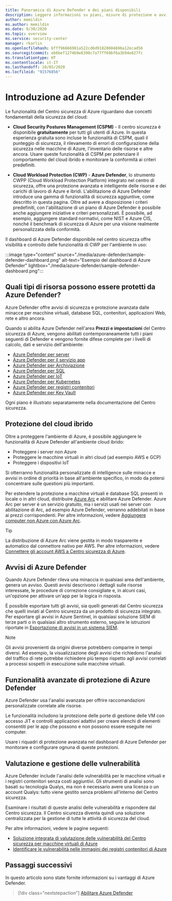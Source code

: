 ```yaml
---
title: Panoramica di Azure Defender e dei piani disponibili
description: Leggere informazioni su piani, misure di protezione e avvisi di Azure Defender. Abilitare quindi Azure Defender nelle sottoscrizioni per una maggiore sicurezza.
author: memildin
ms.author: memildin
ms.date: 9/30/2020
ms.topic: overview
ms.service: security-center
manager: rkarlin
ms.openlocfilehash: bfff96666981a522cd6d91828604696a12ecad56
ms.sourcegitcommit: eb6bef1274b9e6390c7a77ff69bf6a3b94e827fc
ms.translationtype: HT
ms.contentlocale: it-IT
ms.lasthandoff: 10/05/2020
ms.locfileid: "91576856"
---
```

# <a name="introduction-to-azure-defender"></a>Introduzione ad Azure Defender

Le funzionalità del Centro sicurezza di Azure riguardano due concetti fondamentali della sicurezza del cloud:

- **Cloud Security Postures Management (CSPM)** - Il centro sicurezza è disponibile **gratuitamente** per tutti gli utenti di Azure. In questa esperienza gratuita sono incluse le funzionalità di CSPM, quali il punteggio di sicurezza, il rilevamento di errori di configurazione della sicurezza nelle macchine di Azure, l'inventario delle risorse e altre ancora. Usare queste funzionalità di CSPM per potenziare il comportamento del cloud ibrido e monitorare la conformità ai criteri predefiniti.

- **Cloud Workload Protection (CWP)** - **Azure Defender**, lo strumento CWPP (Cloud Workload Protection Platform) integrato nel centro di sicurezza, offre una protezione avanzata e intelligente delle risorse e dei carichi di lavoro di Azure e ibridi. L'abilitazione di Azure Defender introduce una gamma di funzionalità di sicurezza aggiuntive, come descritto in questa pagina. Oltre ad avere a disposizione i criteri predefiniti, con l'abilitazione di un piano di Azure Defender è possibile anche aggiungere iniziative e criteri personalizzati. È possibile, ad esempio, aggiungere standard normativi, come NIST e Azure CIS, nonché il benchmark di sicurezza di Azure per una visione realmente personalizzata della conformità.

Il dashboard di Azure Defender disponibile nel centro sicurezza offre visibilità e controllo delle funzionalità di CWP per l'ambiente in uso:

:::image type="content" source="./media/azure-defender/sample-defender-dashboard.png" alt-text="Esempio del dashboard di Azure Defender" lightbox="./media/azure-defender/sample-defender-dashboard.png":::

## <a name="what-resource-types-can-azure-defender-secure"></a>Quali tipi di risorsa possono essere protetti da Azure Defender?

Azure Defender offre avvisi di sicurezza e protezione avanzata dalle minacce per macchine virtuali, database SQL, contenitori, applicazioni Web, rete e altro ancora.

Quando si abilita Azure Defender nell'area **Prezzi e impostazioni** del Centro sicurezza di Azure, vengono abilitati contemporaneamente tutti i piani seguenti di Defender e vengono fornite difese complete per i livelli di calcolo, dati e servizio dell'ambiente:

- [Azure Defender per server](defender-for-servers-introduction.md)
- [Azure Defender per il servizio app](defender-for-app-service-introduction.md)
- [Azure Defender per Archiviazione](defender-for-storage-introduction.md)
- [Azure Defender per SQL](defender-for-sql-introduction.md)
- [Azure Defender per IoT](defender-for-iot-introduction.md)
- [Azure Defender per Kubernetes](defender-for-kubernetes-introduction.md)
- [Azure Defender per registri contenitori](defender-for-container-registries-introduction.md)
- [Azure Defender per Key Vault](defender-for-key-vault-introduction.md)

Ogni piano è illustrato separatamente nella documentazione del Centro sicurezza.


## <a name="hybrid-cloud-protection"></a>Protezione del cloud ibrido

Oltre a proteggere l'ambiente di Azure, è possibile aggiungere le funzionalità di Azure Defender all'ambiente cloud ibrido:

- Proteggere i server non Azure
- Proteggere le macchine virtuali in altri cloud (ad esempio AWS e GCP)
- Proteggere i dispositivi IoT

Si otterranno funzionalità personalizzate di intelligence sulle minacce e avvisi in ordine di priorità in base all'ambiente specifico, in modo da potersi concentrare sulle questioni più importanti.

Per estendere la protezione a macchine virtuali e database SQL presenti in locale o in altri cloud, distribuire [Azure Arc](https://azure.microsoft.com/services/azure-arc/) e abilitare Azure Defender. Azure Arc per server è un servizio gratuito, ma i servizi usati nei server con abilitazione di Arc, ad esempio Azure Defender, verranno addebitati in base ai prezzi corrispondenti. Per altre informazioni, vedere [Aggiungere computer non Azure con Azure Arc](quickstart-onboard-machines.md#add-non-azure-machines-with-azure-arc).

> [!TIP]
> La distribuzione di Azure Arc viene gestita in modo trasparente e automatico dal connettore nativo per AWS. Per altre informazioni, vedere [Connettere gli account AWS a Centro sicurezza di Azure](quickstart-onboard-aws.md).



## <a name="azure-defender-alerts"></a>Avvisi di Azure Defender 

Quando Azure Defender rileva una minaccia in qualsiasi area dell'ambiente, genera un avviso. Questi avvisi descrivono i dettagli sulle risorse interessate, le procedure di correzione consigliate e, in alcuni casi, un'opzione per attivare un'app per la logica in risposta.

È possibile esportare tutti gli avvisi, sia quelli generati dal Centro sicurezza che quelli inviati al Centro sicurezza da un prodotto di sicurezza integrato. Per esportare gli avvisi in Azure Sentinel, in qualsiasi soluzione SIEM di terze parti o in qualsiasi altro strumento esterno, seguire le istruzioni riportate in [Esportazione di avvisi in un sistema SIEM](continuous-export.md).

> [!NOTE]
> Gli avvisi provenienti da origini diverse potrebbero comparire in tempi diversi. Ad esempio, la visualizzazione degli avvisi che richiedono l'analisi del traffico di rete potrebbe richiedere più tempo rispetto agli avvisi correlati a processi sospetti in esecuzione sulle macchine virtuali.


## <a name="azure-defender-advanced-protection-capabilities"></a>Funzionalità avanzate di protezione di Azure Defender

Azure Defender usa l'analisi avanzata per offrire raccomandazioni personalizzate correlate alle risorse. 

Le funzionalità includono la protezione delle porte di gestione delle VM con accesso JIT e controlli applicazioni adattivi per creare elenchi di elementi consentiti per le app che possono e non possono essere eseguite nei computer. 

Usare i riquadri di protezione avanzata nel dashboard di Azure Defender per monitorare e configurare ognuna di queste protezioni. 

## <a name="vulnerability-assessment-and-management"></a>Valutazione e gestione delle vulnerabilità

Azure Defender include l'analisi delle vulnerabilità per le macchine virtuali e i registri contenitori senza costi aggiuntivi. Gli strumenti di analisi sono basati su tecnologia Qualys, ma non è necessario avere una licenza o un account Qualys: tutto viene gestito senza problemi all'interno del Centro sicurezza. 

Esaminare i risultati di queste analisi delle vulnerabilità e rispondere dal Centro sicurezza. Il Centro sicurezza diventa quindi una soluzione centralizzata per la gestione di tutte le attività di sicurezza del cloud.

Per altre informazioni, vedere le pagine seguenti:

- [Soluzione integrata di valutazione delle vulnerabilità del Centro sicurezza per macchine virtuali di Azure](deploy-vulnerability-assessment-vm.md)
- [Identificare le vulnerabilità nelle immagini dei registri contenitori di Azure](defender-for-container-registries-usage.md#identify-vulnerabilities-in-images-in-other-container-registries)



## <a name="next-steps"></a>Passaggi successivi

In questo articolo sono state fornite informazioni su i vantaggi di Azure Defender. 

> [!div class="nextstepaction"]
> [Abilitare Azure Defender](security-center-pricing.md)